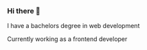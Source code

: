 ### Hi there 👋

I have a bachelors degree in web development

Currently working as a frontend developer

<!--
![stats](https://github-readme-stats.vercel.app/api?username=Adnan-Bacic&show_icons=true&theme=dark)


![Top Langs](https://github-readme-stats.vercel.app/api/top-langs/?username=Adnan-Bacic&langs_count=10&theme=dark)

[Made with https://github.com/anuraghazra/github-readme-stats](https://github.com/anuraghazra/github-readme-stats)
-->
